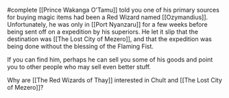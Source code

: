 #complete 
[[Prince Wakanga O'Tamu]] told you one of his primary sources for buying magic items had been a Red Wizard named [[Ozymandius]]. Unfortunately, he was only in [[Port Nyanzaru]] for a few weeks before being sent off on a expedition by his superiors. He let it slip that the destination was [[The Lost City of Mezero]], and that the expedition was being done without the blessing of the Flaming Fist.

If you can find him, perhaps he can sell you some of his goods and point you to other people who may sell even better stuff.

Why are [[The Red Wizards of Thay]] interested in Chult and [[The Lost City of Mezero]]?